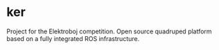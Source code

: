 # ker
Project for the Elektroboj competition.
Open source quadruped platform based on a fully integrated ROS infrastructure.
